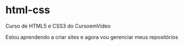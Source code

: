 # html-css
 Curso de HTML5  e CSS3 do CursoemVideo

Estou aprendendo a criar sites e agora vou gerenciar meus repositórios